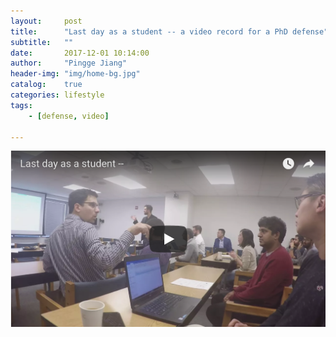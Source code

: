 ```yaml
---
layout:     post
title:      "Last day as a student -- a video record for a PhD defense"
subtitle:   ""
date:       2017-12-01 10:14:00
author:     "Pingge Jiang"
header-img: "img/home-bg.jpg"
catalog:    true
categories: lifestyle
tags:
    - [defense, video]

---
```

[![The last day as a student -- a video record for a PhD defense](/img/post/rajath_defense.png)](https://www.youtube.com/embed/s98zKioTWT4 "rajath defense")
